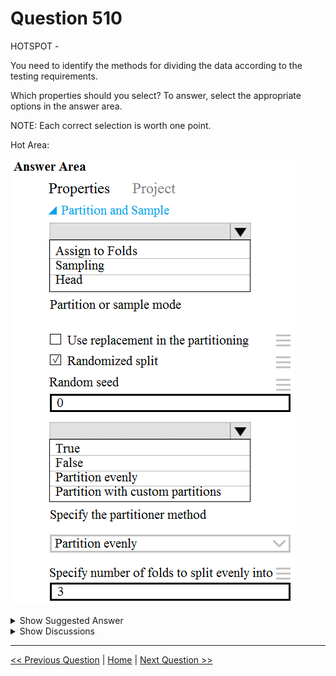 # Question 510

HOTSPOT -

You need to identify the methods for dividing the data according to the testing requirements.

Which properties should you select? To answer, select the appropriate options in the answer area.

NOTE: Each correct selection is worth one point.

Hot Area:

![Question Image](../images/q510_q_0034700001.png)

<details>
  <summary>Show Suggested Answer</summary>

<img src="../images/q510_ans_0_0034900001.png" alt="Answer Image"><br>

<p>Scenario: Testing -</p>
<p>You must produce multiple partitions of a dataset based on sampling using the Partition and Sample module in Azure Machine Learning Studio.</p>
<p>Box 1: Assign to folds -</p>
<p>Use Assign to folds option when you want to divide the dataset into subsets of the data. This option is also useful when you want to create a custom number of folds for cross-validation, or to split rows into several groups.</p>
<p>Not Head: Use Head mode to get only the first n rows. This option is useful if you want to test a pipeline on a small number of rows, and don&#x27;t need the data to be balanced or sampled in any way.</p>
<p>Not Sampling: The Sampling option supports simple random sampling or stratified random sampling. This is useful if you want to create a smaller representative sample dataset for testing.</p>
<p>Box 2: Partition evenly -</p>
<p>Specify the partitioner method: Indicate how you want data to be apportioned to each partition, using these options:</p>
<p>✑ Partition evenly: Use this option to place an equal number of rows in each partition. To specify the number of output partitions, type a whole number in the</p>
<p>Specify number of folds to split evenly into text box.</p>
<p>Reference:</p>
<p>https://docs.microsoft.com/en-us/azure/machine-learning/algorithm-module-reference/partition-and-sample</p>

</details>

<details>
  <summary>Show Discussions</summary>

<blockquote><p><strong>Arend78</strong> <code>(Sun 23 Jun 2024 15:39)</code> - <em>Upvotes: 1</em></p><p>&quot;You must create three equal partitions for cross-validation. You must also configure the cross-validation process so that the rows in the test and training datasets are divided evenly by properties that are near each city&#x27;s main river. You must complete this task before the data goes through the sampling process.&quot;

Considering &quot;divided evenly by properties that are near each city&#x27;s main river&quot;, shouldn&#x27;t the sampling process be stratified?

That would make the correct answer &quot;Partition with custom partitions&quot;?</p></blockquote>

<blockquote><p><strong>michaelmorar</strong> <code>(Fri 23 Aug 2024 07:44)</code> - <em>Upvotes: 1</em></p><p>Makes sense, but there doesn&#x27;t seem to be an option for custom partitioning based on a value a certain field value. Custom partition only allows us to play with the proportions in each split.

Stratified Split is not selectable in the question (not sure why)...

From Microsoft&#x27;s reference:

Partition with customized proportions: Use this option to specify the size of each partition as a comma-separated list.

For example, assume that you want to create three partitions. The first partition will contain 50 percent of the data. The remaining two partitions will each contain 25 percent of the data. In the List of proportions separated by comma box, enter these numbers: .5, .25, .25.</p></blockquote>

<blockquote><p><strong>JTWang</strong> <code>(Fri 20 Oct 2023 02:53)</code> - <em>Upvotes: 2</em></p><p>Partition evenly: Use this option to place an equal number of rows in each partition. To specify the number of output partitions, enter a whole number in the Specify number of folds to split evenly into box.

https://docs.microsoft.com/en-us/azure/machine-learning/component-reference/partition-and-sample#split-data-into-partitions</p></blockquote>

</details>

---

[<< Previous Question](question_509.md) | [Home](../index.md) | [Next Question >>](question_511.md)
